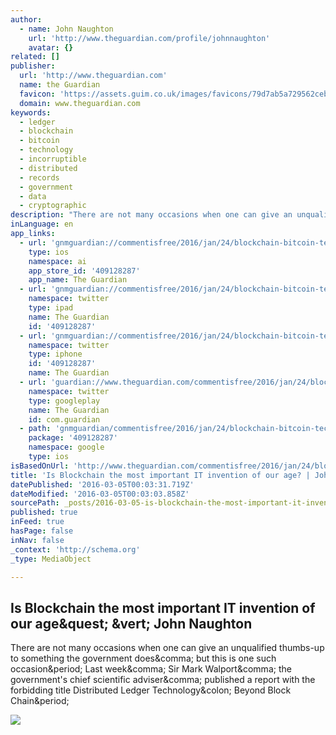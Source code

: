 ```yaml
---
author:
  - name: John Naughton
    url: 'http://www.theguardian.com/profile/johnnaughton'
    avatar: {}
related: []
publisher:
  url: 'http://www.theguardian.com'
  name: the Guardian
  favicon: 'https://assets.guim.co.uk/images/favicons/79d7ab5a729562cebca9c6a13c324f0e/32x32.ico'
  domain: www.theguardian.com
keywords:
  - ledger
  - blockchain
  - bitcoin
  - technology
  - incorruptible
  - distributed
  - records
  - government
  - data
  - cryptographic
description: "There are not many occasions when one can give an unqualified thumbs-up to something the government does, but this is one such occasion. Last week, Sir Mark Walport, the government's chief scientific adviser, published a report with the forbidding title Distributed Ledger Technology: Beyond Block Chain."
inLanguage: en
app_links:
  - url: 'gnmguardian://commentisfree/2016/jan/24/blockchain-bitcoin-technology-most-important-tech-invention-of-our-age-sir-mark-walport?contenttype=Article&source=applinks'
    type: ios
    namespace: ai
    app_store_id: '409128287'
    app_name: The Guardian
  - url: 'gnmguardian://commentisfree/2016/jan/24/blockchain-bitcoin-technology-most-important-tech-invention-of-our-age-sir-mark-walport?contenttype=Article&source=twitter'
    namespace: twitter
    type: ipad
    name: The Guardian
    id: '409128287'
  - url: 'gnmguardian://commentisfree/2016/jan/24/blockchain-bitcoin-technology-most-important-tech-invention-of-our-age-sir-mark-walport?contenttype=Article&source=twitter'
    namespace: twitter
    type: iphone
    id: '409128287'
    name: The Guardian
  - url: 'guardian://www.theguardian.com/commentisfree/2016/jan/24/blockchain-bitcoin-technology-most-important-tech-invention-of-our-age-sir-mark-walport'
    namespace: twitter
    type: googleplay
    name: The Guardian
    id: com.guardian
  - path: 'gnmguardian/commentisfree/2016/jan/24/blockchain-bitcoin-technology-most-important-tech-invention-of-our-age-sir-mark-walport?contenttype=Article&source=google'
    package: '409128287'
    namespace: google
    type: ios
isBasedOnUrl: 'http://www.theguardian.com/commentisfree/2016/jan/24/blockchain-bitcoin-technology-most-important-tech-invention-of-our-age-sir-mark-walport'
title: 'Is Blockchain the most important IT invention of our age? | John Naughton'
datePublished: '2016-03-05T00:03:31.719Z'
dateModified: '2016-03-05T00:03:03.858Z'
sourcePath: _posts/2016-03-05-is-blockchain-the-most-important-it-invention-of-our-age-or.md
published: true
inFeed: true
hasPage: false
inNav: false
_context: 'http://schema.org'
_type: MediaObject

---
```

<article style=""><h1>Is Blockchain the most important IT invention of our age&amp;quest; &amp;vert; John Naughton</h1><p>There are not many occasions when one can give an unqualified thumbs-up to something the government does&amp;comma; but this is one such occasion&amp;period; Last week&amp;comma; Sir Mark Walport&amp;comma; the government's chief scientific adviser&amp;comma; published a report with the forbidding title Distributed Ledger Technology&amp;colon; Beyond Block Chain&amp;period;</p><img src="https://i.guim.co.uk/img/media/5b45892a4e722b65cf73bc067264970d89fb50d9/1230_175_2019_1212/2019.jpg?w=1200&amp;q=55&amp;auto=format&amp;usm=12&amp;fit=max&amp;s=f76a61f07363574edc3fe63d6d001e3d" /></article>